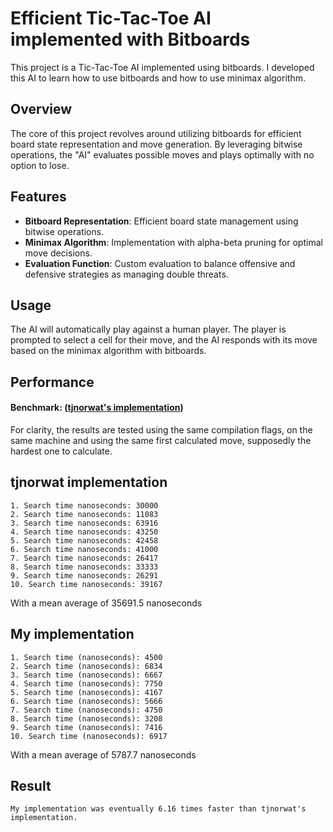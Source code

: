 # Efficient Tic-Tac-Toe AI implemented with Bitboards

This project is a Tic-Tac-Toe AI implemented using bitboards. I developed this AI to learn how to use bitboards and how to use minimax algorithm.

## Overview

The core of this project revolves around utilizing bitboards for efficient board state representation and move generation. By leveraging bitwise operations, the "AI" evaluates possible moves and plays optimally with no option to lose.

## Features

- **Bitboard Representation**: Efficient board state management using bitwise operations.
- **Minimax Algorithm**: Implementation with alpha-beta pruning for optimal move decisions.
- **Evaluation Function**: Custom evaluation to balance offensive and defensive strategies as managing double threats.

## Usage

The AI will automatically play against a human player. The player is prompted to select a cell for their move, and the AI responds with its move based on the minimax algorithm with bitboards.

## Performance

#### Benchmark: ([tjnorwat's implementation](https://github.com/tjnorwat/tic-tac-toe-ai-bitboard)) 

  For clarity, the results are tested using the same compilation flags, on the same machine and using the same first calculated move, supposedly the hardest one to calculate.

## tjnorwat implementation 
    1. Search time nanoseconds: 30000
    2. Search time nanoseconds: 11083
    3. Search time nanoseconds: 63916
    4. Search time nanoseconds: 43250
    5. Search time nanoseconds: 42458
    6. Search time nanoseconds: 41000
    7. Search time nanoseconds: 26417
    8. Search time nanoseconds: 33333
    9. Search time nanoseconds: 26291
    10. Search time nanoseconds: 39167
With a mean average of 35691.5 nanoseconds

## My implementation
    1. Search time (nanoseconds): 4500
    2. Search time (nanoseconds): 6834
    3. Search time (nanoseconds): 6667
    4. Search time (nanoseconds): 7750
    5. Search time (nanoseconds): 4167
    6. Search time (nanoseconds): 5666
    7. Search time (nanoseconds): 4750
    8. Search time (nanoseconds): 3208
    9. Search time (nanoseconds): 7416
    10. Search time (nanoseconds): 6917
With a mean average of 5787.7 nanoseconds

## Result 
    My implementation was eventually 6.16 times faster than tjnorwat's implementation.

